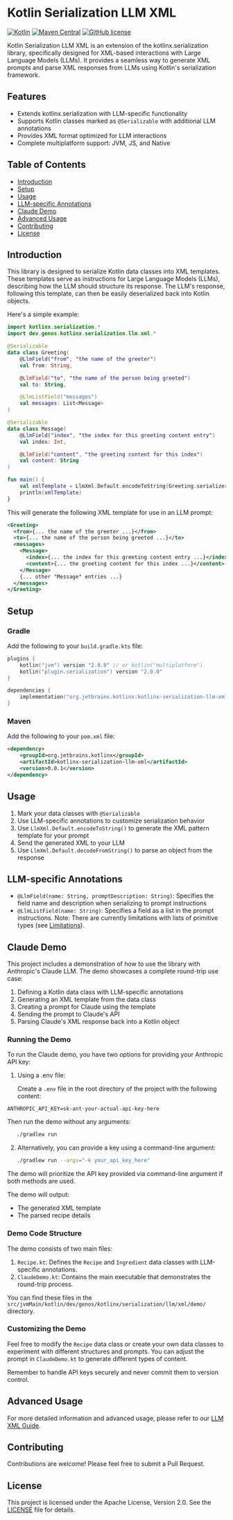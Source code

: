 # Kotlin Serialization LLM XML

[![Kotlin](https://img.shields.io/badge/kotlin-2.0.0-blue.svg?logo=kotlin)](http://kotlinlang.org)
[![Maven Central](https://img.shields.io/maven-central/v/org.jetbrains.kotlinx/kotlinx-serialization-llm-xml/0.0.1)](https://central.sonatype.com/artifact/org.jetbrains.kotlinx/kotlinx-serialization-llm-xml/0.0.1)
[![GitHub license](https://img.shields.io/badge/license-Apache%20License%202.0-blue.svg?style=flat)](http://www.apache.org/licenses/LICENSE-2.0)

Kotlin Serialization LLM XML is an extension of the kotlinx.serialization library, specifically designed for XML-based interactions with Large Language Models (LLMs). It provides a seamless way to generate XML prompts and parse XML responses from LLMs using Kotlin's serialization framework.

## Features

* Extends kotlinx.serialization with LLM-specific functionality
* Supports Kotlin classes marked as `@Serializable` with additional LLM annotations
* Provides XML format optimized for LLM interactions
* Complete multiplatform support: JVM, JS, and Native

## Table of Contents

* [Introduction](#introduction)
* [Setup](#setup)
* [Usage](#usage)
* [LLM-specific Annotations](#llm-specific-annotations)
* [Claude Demo](#claude-demo)
* [Advanced Usage](#advanced-usage)
* [Contributing](#contributing)
* [License](#license)

## Introduction

This library is designed to serialize Kotlin data classes into XML templates. These templates serve as instructions for Large Language Models (LLMs), describing how the LLM should structure its response. The LLM's response, following this template, can then be easily deserialized back into Kotlin objects.

Here's a simple example:

```kotlin
import kotlinx.serialization.*
import dev.genos.kotlinx.serialization.llm.xml.*

@Serializable
data class Greeting(
    @LlmField("from", "the name of the greeter")
    val from: String,

    @LlmField("to", "the name of the person being greeted")
    val to: String,

    @LlmListField("messages")
    val messages: List<Message>
)

@Serializable
data class Message(
    @LlmField("index", "the index for this greeting content entry")
    val index: Int,

    @LlmField("content", "the greeting content for this index")
    val content: String
)

fun main() {
    val xmlTemplate = LlmXml.Default.encodeToString(Greeting.serializer(), Greeting::class)
    println(xmlTemplate)
}
```

This will generate the following XML template for use in an LLM prompt:

```xml
<Greeting>
  <from>{... the name of the greeter ...}</from>
  <to>{... the name of the person being greeted ...}</to>
  <messages>
    <Message>
      <index>{... the index for this greeting content entry ...}</index>
      <content>{... the greeting content for this index ...}</content>
    </Message>
    {... other "Message" entries ...}
  </messages>
</Greeting>
```
## Setup

### Gradle

Add the following to your `build.gradle.kts` file:

```kotlin
plugins {
    kotlin("jvm") version "2.0.0" // or kotlin("multiplatform")
    kotlin("plugin.serialization") version "2.0.0"
}

dependencies {
    implementation("org.jetbrains.kotlinx:kotlinx-serialization-llm-xml:0.0.1")
}
```

### Maven

Add the following to your `pom.xml` file:

```xml
<dependency>
    <groupId>org.jetbrains.kotlinx</groupId>
    <artifactId>kotlinx-serialization-llm-xml</artifactId>
    <version>0.0.1</version>
</dependency>
```

## Usage

1. Mark your data classes with `@Serializable`
2. Use LLM-specific annotations to customize serialization behavior
3. Use `LlmXml.Default.encodeToString()` to generate the XML pattern template for your prompt
4. Send the generated XML to your LLM
5. Use `LlmXml.Default.decodeFromString()` to parse an object from the response

## LLM-specific Annotations

- `@LlmField(name: String, promptDescription: String)`: Specifies the field name and description when serializing to prompt instructions
- `@LlmListField(name: String)`: Specifies a field as a list in the prompt instructions. Note: There are currently limitations with lists of primitive types (see [Limitations](#limitations)).

## Claude Demo

This project includes a demonstration of how to use the library with Anthropic's Claude LLM. The demo showcases a complete round-trip use case:

1. Defining a Kotlin data class with LLM-specific annotations
2. Generating an XML template from the data class
3. Creating a prompt for Claude using the template
4. Sending the prompt to Claude's API
5. Parsing Claude's XML response back into a Kotlin object

### Running the Demo

To run the Claude demo, you have two options for providing your Anthropic API key:

1. Using a .env file:

   Create a `.env` file in the root directory of the project with the following content:

```
ANTHROPIC_API_KEY=sk-ant-your-actual-api-key-here
```
   Then run the demo without any arguments:

```sh
   ./gradlew run
```

2. Alternatively, you can provide a key using a command-line argument:
```sh
   ./gradlew run --args="-k your_api_key_here"
```

The demo will prioritize the API key provided via command-line argument if both methods are used.

The demo will output:
- The generated XML template
- The parsed recipe details

### Demo Code Structure

The demo consists of two main files:

1. `Recipe.kt`: Defines the `Recipe` and `Ingredient` data classes with LLM-specific annotations.
2. `ClaudeDemo.kt`: Contains the main executable that demonstrates the round-trip process.

You can find these files in the `src/jvmMain/kotlin/dev/genos/kotlinx/serialization/llm/xml/demo/` directory.

### Customizing the Demo

Feel free to modify the `Recipe` data class or create your own data classes to experiment with different structures and prompts. You can adjust the prompt in `ClaudeDemo.kt` to generate different types of content.

Remember to handle API keys securely and never commit them to version control.

## Advanced Usage

For more detailed information and advanced usage, please refer to our [LLM XML Guide](docs/llm-xml-guide.md).

## Contributing

Contributions are welcome! Please feel free to submit a Pull Request.

## License

This project is licensed under the Apache License, Version 2.0. See the [LICENSE](LICENSE) file for details.
